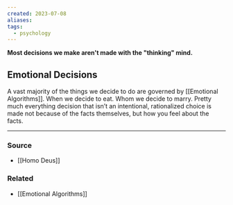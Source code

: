 ```yaml
---
created: 2023-07-08
aliases: 
tags:
  - psychology
---
```

**Most decisions we make aren't made with the "thinking" mind.**

## Emotional Decisions

A vast majority of the things we decide to do are governed by [[Emotional Algorithms]]. When we decide to eat. Whom we decide to marry. Pretty much everything decision that isn’t an intentional, rationalized choice is made not because of the facts themselves, but how you feel about the facts.

****
### Source
- [[Homo Deus]]

### Related
- [[Emotional Algorithms]]
